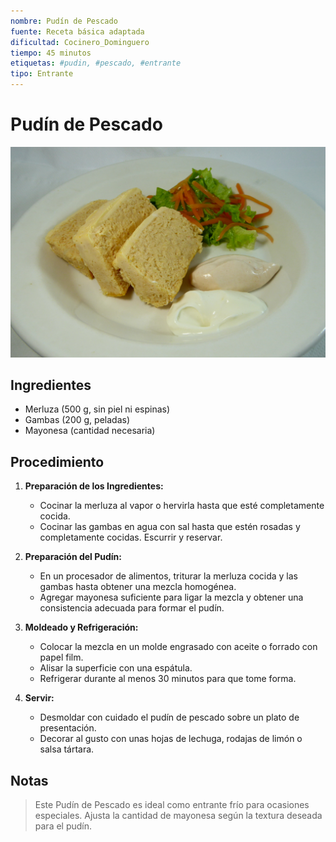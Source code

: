 ```yaml
---
nombre: Pudín de Pescado
fuente: Receta básica adaptada
dificultad: Cocinero_Dominguero
tiempo: 45 minutos
etiquetas: #pudin, #pescado, #entrante
tipo: Entrante
---
```


# Pudín de Pescado

![alt text](img/pudin-pescado.jpg)

## Ingredientes

* Merluza (500 g, sin piel ni espinas)
* Gambas (200 g, peladas)
* Mayonesa (cantidad necesaria)

## Procedimiento

1. **Preparación de los Ingredientes:**
   - Cocinar la merluza al vapor o hervirla hasta que esté completamente cocida.
   - Cocinar las gambas en agua con sal hasta que estén rosadas y completamente cocidas. Escurrir y reservar.

2. **Preparación del Pudín:**
   - En un procesador de alimentos, triturar la merluza cocida y las gambas hasta obtener una mezcla homogénea.
   - Agregar mayonesa suficiente para ligar la mezcla y obtener una consistencia adecuada para formar el pudín.

3. **Moldeado y Refrigeración:**
   - Colocar la mezcla en un molde engrasado con aceite o forrado con papel film.
   - Alisar la superficie con una espátula.
   - Refrigerar durante al menos 30 minutos para que tome forma.

4. **Servir:**
   - Desmoldar con cuidado el pudín de pescado sobre un plato de presentación.
   - Decorar al gusto con unas hojas de lechuga, rodajas de limón o salsa tártara.

## Notas

> Este Pudín de Pescado es ideal como entrante frío para ocasiones especiales. Ajusta la cantidad de mayonesa según la textura deseada para el pudín.
